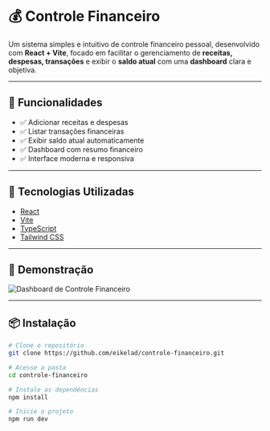 # 💰 Controle Financeiro

Um sistema simples e intuitivo de controle financeiro pessoal, desenvolvido com **React + Vite**, focado em facilitar o gerenciamento de **receitas, despesas, transações** e exibir o **saldo atual** com uma **dashboard** clara e objetiva.

---

## 🧩 Funcionalidades

- ✅ Adicionar receitas e despesas
- ✅ Listar transações financeiras
- ✅ Exibir saldo atual automaticamente
- ✅ Dashboard com resumo financeiro
- ✅ Interface moderna e responsiva

---

## 🚀 Tecnologias Utilizadas

- [React](https://reactjs.org/)
- [Vite](https://vitejs.dev/)
- [TypeScript](https://www.typescriptlang.org/) 
- [Tailwind CSS](https://tailwindcss.com/) 


---

## 📸 Demonstração

![Dashboard de Controle Financeiro](./demo/dashboard.png) 

---

## 📦 Instalação

```bash
# Clone o repositório
git clone https://github.com/eikelad/controle-financeiro.git

# Acesse a pasta
cd controle-financeiro

# Instale as dependências
npm install

# Inicie o projeto
npm run dev
